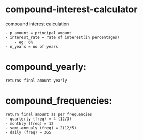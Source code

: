 # compound-interest-calculator

compound interest calculation

    - p_amount = principal amount
    - interest_rate = rate of interest(in percentages)
	    - eg: 6%
    - n_years = no of years
 

  

# compound_yearly:

    returns final amount yearly
  

# compound_frequencies:

    return final amount as per frequencies
    - quarterly (freq) = 4 (12/3)
    - monthly (freq) = 12
    - semi-annualy (freq) = 2(12/5)
    - daily (freq) = 365
